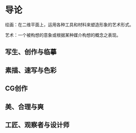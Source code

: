 # 导论

绘画：在二维平面上，运用各种工具和材料来塑造形象的艺术形式。

艺术：一个被构想的意象或根据某种媒介构想的概念之表现。

## 写生、创作与临摹

## 素描、速写与色彩

## CG创作

## 美、合理与爽

## 工匠、观察者与设计师

